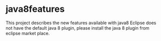 # java8features
This project describes the new features available with java8
Eclipse does not have the default java 8 plugin, please install the java 8 plugin from eclipse market place.

